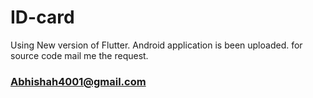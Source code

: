 # ID-card

Using New version of Flutter. Android application is been uploaded. 
for source code mail me the request.
### Abhishah4001@gmail.com
